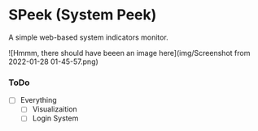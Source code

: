 # SPeek (System Peek)

A simple web-based system indicators monitor.

![Hmmm, there should have beeen an image here](img/Screenshot from 2022-01-28 01-45-57.png)

### ToDo

- [ ] Everything
	- [ ] Visualizaition 
	- [ ] Login System